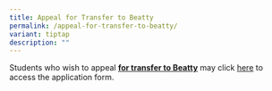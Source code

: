 ```yaml
---
title: Appeal for Transfer to Beatty
permalink: /appeal-for-transfer-to-beatty/
variant: tiptap
description: ""
---
```

<p>Students who wish to appeal <strong><u>for transfer to Beatty</u></strong> may
click <a href="https://form.gov.sg/674979f6961741ba92142792" rel="noopener noreferrer nofollow" target="_blank">here</a> to
access the application form.&nbsp;</p>
<p></p>